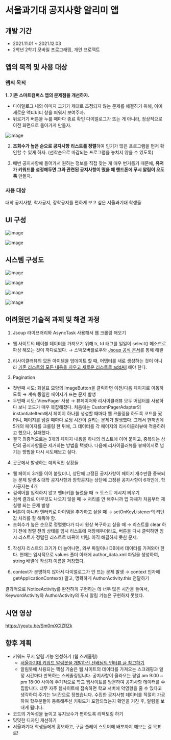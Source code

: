 # 서울과기대 공지사항 알리미 앱 

## 개발 기간 
 
- 2021.11.01 ~ 2021.12.03 
- 2학년 2학기 모바일 프로그래밍, 개인 프로젝트 

## 앱의 목적 및 사용 대상 

### 앱의 목적 

**1. 기존 스마트캠퍼스 앱의 문제점을 개선하자.** 

- 다이얼로그 내의 이미지 크기가 제대로 조정되지 않는 문제를 해결하기 위해, 아예 새로운 액티비티 창을 띄워서 보여주자. 
- 뒤로가기 버튼을 누를 때마다 종료 확인 다이얼로그가 뜨는 게 아니라, 정상적으로 이전 화면으로 돌아가게 만들자. 

![image](https://user-images.githubusercontent.com/68090939/196992389-f62ce86b-9acf-4640-9f1a-d987f62a1e16.png)

2. **조회수가 높은 순으로 공지사항 리스트를 정렬**하여 인기가 많은 프로그램을 먼저 확인할 수 있게 하자. (선착순으로 마감되는 프로그램을 놓치지 않을 수 있도록) 

3. 매번 공지사항에 들어가서 원하는 정보를 직접 찾는 게 매우 번거롭기 때문에, **유저가 키워드를 설정해두면 그와 관련된 공지사항이 떴을 때 핸드폰에 푸시 알림이 오도록** 만들자. 

### 사용 대상 

대학 공지사항, 학사공지, 장학공지를 편하게 보고 싶은 서울과기대 학생들 

## UI 구성 

![image](https://user-images.githubusercontent.com/68090939/196992860-63903506-22e0-40ff-9cb0-693744e7a56e.png)

![image](https://user-images.githubusercontent.com/68090939/196992903-e519019d-a5c3-495c-a058-17125a95c601.png)

## 시스템 구성도 

![image](https://user-images.githubusercontent.com/68090939/196993037-9ab05c40-5117-4846-a6e5-4d94bea9598e.png)

![image](https://user-images.githubusercontent.com/68090939/196993216-8bc94db1-70e4-4784-8411-8e6e37a097b5.png)

![image](https://user-images.githubusercontent.com/68090939/196993268-07b9f2ba-ecb1-4995-b34a-ac9340ac27ff.png)

![image](https://user-images.githubusercontent.com/68090939/196993292-039cc942-700a-473e-80f7-fdceae4f0fa6.png)

## 어려웠던 기술적 과제 및 해결 과정 

1. Jsoup 라이브러리와 AsyncTask 사용해서 웹 크롤링 해오기

- 웹 사이트의 테이블 데이터를 가져오기 위해 tr, td 태그를 일일이 select() 메소드로 파싱 해오는 것이 까다로웠다. → 스택오버플로우와 [Jsoup 공식 문서](https://jsoup.org/cookbook/extracting-data/selector-syntax)를 통해 해결

2. 리사이클러뷰의 모든 아이템을 업데이트 할 때, 어댑터를 새로 생성하는 것이 아니라 [기존 리스트의 모든 내용을 지우고 새로운 리스트로 addAll](https://suragch.medium.com/updating-data-in-an-android-recyclerview-842e56adbfd8) 해야 한다.

3. Pagination 

- 첫번째 시도: 화살표 모양의 ImageButton을 클릭하면 이전/다음 페이지로 이동하도록 → 계속 동일한 페이지가 뜨는 문제 발생 
- 두번째 시도: ViewPager 사용 → 뷰페이저와 리사이클러뷰 모두 어댑터를 사용하다 보니 코드가 매우 복잡해졌다. 처음에는 CustomPagerAdapter의 instantiateItem에서 페이지 하나를 생성할 때마다 웹 크롤링을 하도록 코드를 짰더니, 페이지를 넘길 때마다 로딩 시간이 걸리는 문제가 발생했다. 그래서 한꺼번에 5개의 페이지를 크롤링 한 뒤에, 그 데이터를 각 페이지의 리사이클러뷰에 적용하려고 했으나, 실패했다.
- 결국 최종적으로는 3개의 페이지 내용을 하나의 리스트에 이어 붙이고, 중복되는 상단의 공지사항들은 제거하는 방법을 택했다. 다음에 리사이클러뷰를 뷰페이저로 넘기는 방법을 다시 시도해보고 싶다.

4. 곳곳에서 발생하는 예외적인 상황들 

- 웹 페이지 3개를 이어 붙였더니, 상단에 고정된 공지사항이 페이지 개수만큼 중복되는 문제 발생 & 대학 공지사항과 장학공지는 상단에 고정된 공지사항이 6개인데, 학사공지는 4개
- 검색어를 입력하지 않고 엔터키를 눌렀을 때 → 토스트 메시지 띄우기 
- 검색 결과로 아무것도 나오지 않을 때  → 처리를 안 해주니까 앱 자체가 처음부터 재실행 되는 문제 발생 
- 버튼이 아니라 엔터키로 아이템을 추가하고 싶을 때 → setOnKeyListener의 리턴값 처리를 잘 해줘야 함. 
- 조회수가 높은 순으로 정렬했다가 다시 원상 복구하고 싶을 때 → 리스트를 clear 하기 전에 정렬 전의 상태를 임시 리스트에 저장해두더라도, 버튼을 다시 클릭하면 임시 리스트가 정렬된 리스트로 바뀌어 버림. 아직 해결하지 못한 문제.

5. 작성자 리스트의 크기가 더 늘어나면, 외부 파일이나 DB에서 데이터를 가져와야 한다. 현재는 임시적으로 values 폴더 아래에 author_data.xml 파일을 생성하여, string 배열에 작성자 이름을 저장했다.

6. context가 분명하지 않아서 다이얼로그가 안 뜨는 문제 발생 → context 인자에 getApplicationContext() 말고, 명확하게 AuthorActivity.this 전달하기

결과적으로 NoticeActivity를 완전하게 구현하는 데 너무 많은 시간을 들여서, KeywordActivity와 AuthorActivity의 푸시 알림 기능은 구현하지 못했다. 

## 시연 영상 

https://youtu.be/Sm0mXClZRZk 

## 향후 계획 

- 키워드 푸시 알림 기능 완성하기 (웹 스케줄링) 
  - [서울과기대 키워드 알림봇을 개발하신 선배님의 인터뷰 글 참고하기](https://studies.seoultech.ac.kr/activity/news/?do=commonview&searchtext=&searchtype=&nowpage=1&bnum=3596&bidx=507147&cate=&profboardidx=)
  - 알림봇에 사용되는 핵심 기술은 웹 사이트의 데이터를 가져오는 스크래핑과 일정 시간마다 반복하는 스케줄링입니다. 공지사항이 올라오는 평일 am 9:00 ~ pm 18:00 사이에 주기적으로 학교 웹사이트를 방문하여 공지사항 데이터를 수집합니다. 너무 자주 웹사이트에 접속하면 학교 서버에 악영향을 줄 수 있다고 생각하여 주기는 1시간으로 정했습니다. 수집한 공지사항 데이터를 적절히 가공하여 학우분들이 등록해주신 키워드가 포함되었는지 확인을 거친 후, 알림을 보내게 됩니다.
- 코드의 가독성을 높이고 유지보수가 편하도록 리팩토링 하기 
- 밋밋한 디자인 개선하기 
- 서울과기대 학생들에게 홍보하고, 구글 플레이 스토어에 배포까지 해보는 걸 목표로! 
